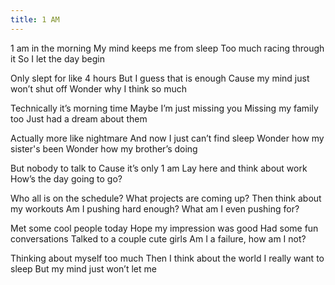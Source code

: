 ```yaml
---
title: 1 AM
---
```



1 am in the morning
My mind keeps me from sleep
Too much racing through it
So I let the day begin
<!--more-->

Only slept for like 4 hours 
But I guess that is enough 
Cause my mind just won’t shut off 
Wonder why I think so much 

Technically it’s morning time 
Maybe I’m just missing you 
Missing my family too 
Just had a dream about them 

Actually more like nightmare 
And now I just can’t find sleep 
Wonder how my sister's been 
Wonder how my brother’s doing 

But nobody to talk to 
Cause it’s only 1 am 
Lay here and think about work 
How’s the day going to go? 

Who all is on the schedule?
What projects are coming up?
Then think about my workouts
Am I pushing hard enough?
What am I even pushing for?

Met some cool people today
Hope my impression was good
Had some fun conversations 
Talked to a couple cute girls 
Am I a failure, how am I not?

Thinking about myself too much
Then I think about the world 
I really want to sleep 
But my mind just won’t let me 
